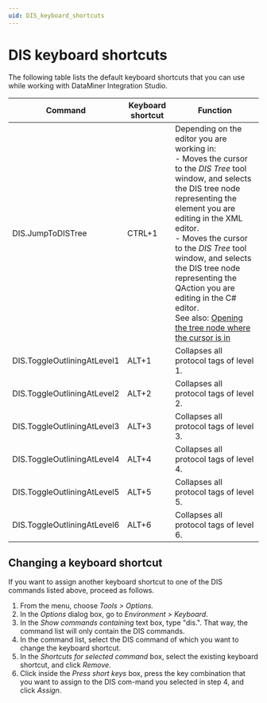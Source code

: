 ```yaml
---
uid: DIS_keyboard_shortcuts
---
```


# DIS keyboard shortcuts

The following table lists the default keyboard shortcuts that you can use while working with DataMiner Integration Studio.

| Command | Keyboard shortcut | Function |
|---------|-------------------|----------|
| DIS.JumpToDISTree | CTRL+1 | Depending on the editor you are working in:<br>- Moves the cursor to the *DIS Tree* tool window, and selects the DIS tree node representing the element you are editing in the XML editor.<br>- Moves the cursor to the *DIS Tree* tool window, and selects the DIS tree node representing the QAction you are editing in the C# editor.<br>See also: [Opening the tree node where the cursor is in](xref:DisTreeViewToolWindow#opening-the-tree-node-where-the-cursor-is-in) |
| DIS.ToggleOutliningAtLevel1 | ALT+1 | Collapses all protocol tags of level 1. |
| DIS.ToggleOutliningAtLevel2 | ALT+2 | Collapses all protocol tags of level 2. |
| DIS.ToggleOutliningAtLevel3 | ALT+3 | Collapses all protocol tags of level 3. |
| DIS.ToggleOutliningAtLevel4 | ALT+4 | Collapses all protocol tags of level 4. |
| DIS.ToggleOutliningAtLevel5 | ALT+5 | Collapses all protocol tags of level 5. |
| DIS.ToggleOutliningAtLevel6 | ALT+6 | Collapses all protocol tags of level 6. |

## Changing a keyboard shortcut

If you want to assign another keyboard shortcut to one of the DIS commands listed above, proceed as follows.

1. From the menu, choose *Tools \> Options.*
1. In the *Options* dialog box, go to *Environment \> Keyboard*.
1. In the *Show commands containing* text box, type "dis.". That way, the command list will only contain the DIS commands.
1. In the command list, select the DIS command of which you want to change the keyboard shortcut.
1. In the *Shortcuts for selected command* box, select the existing keyboard shortcut, and click *Remove*.
1. Click inside the *Press short keys* box, press the key combination that you want to assign to the DIS com-mand you selected in step 4, and click *Assign*.
